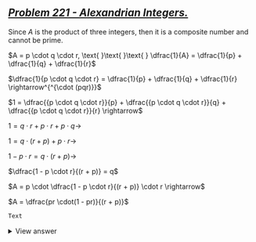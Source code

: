 ## [*Problem 221 - Alexandrian Integers.*](https://projecteuler.net/problem=221 "Go to problem page.")

Since $A$ is the product of three integers, then it is a composite number and cannot be prime.

$A = p \cdot q \cdot r, \text{ }\text{ }\text{ } \dfrac{1}{A} = \dfrac{1}{p} + \dfrac{1}{q} + \dfrac{1}{r}$  
  
$\dfrac{1}{p \cdot q \cdot r} = \dfrac{1}{p} + \dfrac{1}{q} + \dfrac{1}{r} \rightarrow^{^{\cdot (pqr)}}$  
  
$1 = \dfrac{{p \cdot q \cdot r}}{p} + \dfrac{{p \cdot q \cdot r}}{q} + \dfrac{{p \cdot q \cdot r}}{r} \rightarrow$  
  
$1 = {q \cdot r} + {p \cdot r} + {p \cdot q} \rightarrow$  
  
$1 = q \cdot(r +  p) + p \cdot r \rightarrow$

$1 - p \cdot r = q \cdot(r +  p) \rightarrow$

$\dfrac{1 - p \cdot r}{(r +  p)} = q$  
  
$A = p \cdot \dfrac{1 - p \cdot r}{(r +  p)} \cdot r \rightarrow$  
  
$A = \dfrac{pr \cdot(1 - pr)}{(r +  p)}$
  

```python
Text
```
<details>
  <summary>View answer</summary>  
Text
</details>
